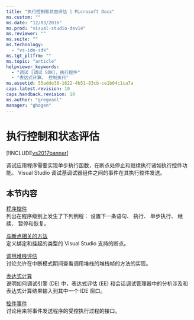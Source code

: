 ```yaml
---
title: "执行控制和状态评估 | Microsoft Docs"
ms.custom: ""
ms.date: "12/03/2016"
ms.prod: "visual-studio-dev14"
ms.reviewer: ""
ms.suite: ""
ms.technology: 
  - "vs-ide-sdk"
ms.tgt_pltfrm: ""
ms.topic: "article"
helpviewer_keywords: 
  - "调试 [调试 SDK]，执行控件"
  - "表达式计算、 控制执行"
ms.assetid: 55adde38-1622-4b51-83cb-ce1b04c1ca7a
caps.latest.revision: 10
caps.handback.revision: 10
ms.author: "gregvanl"
manager: "ghogen"
---
```

# 执行控制和状态评估
[!INCLUDE[vs2017banner](../../code-quality/includes/vs2017banner.md)]

调试应用程序需要实现单步执行函数，在断点处停止和继续执行诸如执行控件功能。 Visual Studio 调试基调试器组件之间的事件在其执行控件发送。  
  
## <a name="in-this-section"></a>本节内容  
 [程序控件](../../extensibility/debugger/program-control.md)  
 列出在程序级别上发生了下列例程︰ 设置下一条语句、 执行、 单步执行、 继续、 暂停和恢复。  
  
 [与断点相关的方法](../../extensibility/debugger/breakpoint-related-methods.md)  
 定义绑定和挂起的类型的 Visual Studio 支持的断点。  
  
 [调用堆栈评估](../../extensibility/debugger/call-stack-evaluation.md)  
 讨论允许在中断模式期间查看调用堆栈的堆栈帧的方法的实现。  
  
 [表达式计算](../../extensibility/debugger/expression-evaluation-visual-studio-debugging-sdk.md)  
 说明如何调试引擎 (DE) 中，表达式评估 (EE) 和会话调试管理器中的分析涉及和表达式计算结果输入到其中一个 IDE 窗口。  
  
 [控件事件](../../extensibility/debugger/control-events.md)  
 讨论用来将事件发送程序的受控执行过程的接口。